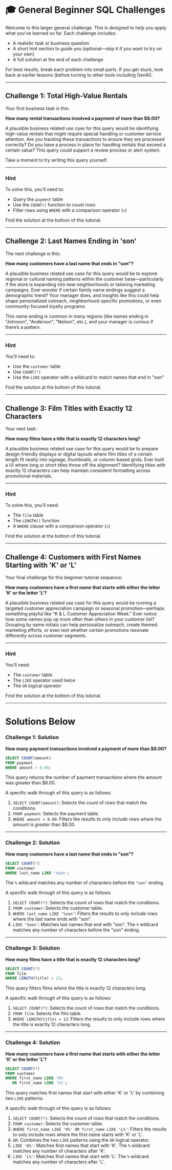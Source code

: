 # 🎓 General Beginner SQL Challenges

Welcome to this larger general challenge. This is designed to help you apply what you've learned so far. Each challenge includes:

- A realistic task or business question
- A short hint section to guide you (optional—skip it if you want to try on your own)
- A full solution at the end of each challenge

For best results, break each problem into small parts. If you get stuck, look back at earlier lessons (before turning to other tools including GenAI).

---

## Challenge 1: Total High-Value Rentals

Your first business task is this:

**How many rental transactions involved a payment of more than $8.00?**

A plausible business related use case for this query would be identifying high-value rentals that might require special handling or customer service attention. Are you tracking these transactions to ensure they are processed correctly? Do you have a process in place for handling rentals that exceed a certain value? This query could support a review process or alert system.

Take a moment to try writing this query yourself.

---

### Hint

To solve this, you’ll need to:

- Query the `payment` table
- Use the `COUNT()` function to count rows
- Filter rows using `WHERE` with a comparison operator (`>`)

Find the solution at the bottom of this tutorial.

---

## Challenge 2: Last Names Ending in 'son'

The next challenge is this:

**How many customers have a last name that ends in "son"?**

A plausible business related use case for this query would be to explore regional or cultural naming patterns within the customer base—particularly if the store is expanding into new neighborhoods or tailoring marketing campaigns. Ever wonder if certain family name endings suggest a demographic trend? Your manager does, and insights like this could help shape personalized outreach, neighborhood-specific promotions, or even community-focused loyalty programs.

This name ending is common in many regions (like names ending in "Johnson", "Anderson", "Nelson", etc.), and your manager is curious if there’s a pattern.

---

### Hint

You’ll need to:

* Use the `customer` table
* Use `COUNT(*)`
* Use the `LIKE` operator with a wildcard to match names that end in "son"

Find the solution at the bottom of this tutorial.

---

## Challenge 3: Film Titles with Exactly 12 Characters

Your next task:

**How many films have a title that is exactly 12 characters long?**

A plausible business related use case for this query would be to prepare design-friendly displays or digital layouts where film titles of a certain length fit neatly into signage, thumbnails, or column-based grids. Ever built a UI where long or short titles throw off the alignment? Identifying titles with exactly 12 characters can help maintain consistent formatting across promotional materials.

---

### Hint

To solve this, you’ll need:

* The `film` table
* The `LENGTH()` function
* A `WHERE` clause with a comparison operator (`=`)

Find the solution at the bottom of this tutorial.

---

## Challenge 4: Customers with First Names Starting with 'K' or 'L'

Your final challenge for this beginner tutorial sequence:

**How many customers have a first name that starts with either the letter 'K' or the letter 'L'?**

A plausible business related use case for this query would be running a targeted customer appreciation campaign or seasonal promotion—perhaps something playful like “K & L Customer Appreciation Week.” Ever notice how some names pop up more often than others in your customer list? Grouping by name initials can help personalize outreach, create themed marketing efforts, or even test whether certain promotions resonate differently across customer segments.

---

### Hint

You’ll need:

* The `customer` table
* The `LIKE` operator used twice
* The `OR` logical operator

Find the solution at the bottom of this tutorial.

---

# Solutions Below

### Challenge 1: Solution

**How many payment transactions involved a payment of more than $8.00?**

```sql
SELECT COUNT(amount)
FROM payment
WHERE amount > 8.00;
```

This query returns the number of payment transactions where the amount was greater than \$8.00.

A specific walk through of this query is as follows:

1. `SELECT COUNT(amount)`: Selects the count of rows that match the conditions.
2. `FROM payment`: Selects the payment table.
3. `WHERE amount > 8.00`: Filters the results to only include rows where the amount is greater than \$8.00.

---

### Challenge 2: Solution

**How many customers have a last name that ends in "son"?**

```sql
SELECT COUNT(*)
FROM customer
WHERE last_name LIKE '%son';
```

The `%` wildcard matches any number of characters before the `"son"` ending.

A specific walk through of this query is as follows:

1. `SELECT COUNT(*)`: Selects the count of rows that match the conditions.
2. `FROM customer`: Selects the customer table.
3. `WHERE last_name LIKE '%son'`: Filters the results to only include rows where the last name ends with "son".
4. `LIKE '%son'`: Matches last names that end with "son". The `%` wildcard matches any number of characters before the "son" ending.

---

### Challenge 3: Solution

**How many films have a title that is exactly 12 characters long?**

```sql
SELECT COUNT(*)
FROM film
WHERE LENGTH(title) = 12;
```

This query filters films where the title is exactly 12 characters long.

A specific walk through of this query is as follows:

1. `SELECT COUNT(*)`: Selects the count of rows that match the conditions.
2. `FROM film`: Selects the film table.
3. `WHERE LENGTH(title) = 12`: Filters the results to only include rows where the title is exactly 12 characters long.

---

### Challenge 4: Solution

**How many customers have a first name that starts with either the letter 'K' or the letter 'L'?**

```sql
SELECT COUNT(*)
FROM customer
WHERE first_name LIKE 'K%'
   OR first_name LIKE 'L%';
```

This query matches first names that start with either 'K' or 'L' by combining two `LIKE` patterns.

A specific walk through of this query is as follows:

1. `SELECT COUNT(*)`: Selects the count of rows that match the conditions.
2. `FROM customer`: Selects the customer table.
3. `WHERE first_name LIKE 'K%' OR first_name LIKE 'L%'`: Filters the results to only include rows where the first name starts with 'K' or 'L'.
4. `OR`: Combines the two `LIKE` patterns using the `OR` logical operator.
5. `LIKE 'K%'`: Matches first names that start with 'K'. The `%` wildcard matches any number of characters after 'K'.
6. `LIKE 'L%'`: Matches first names that start with 'L'. The `%` wildcard matches any number of characters after 'L'.
